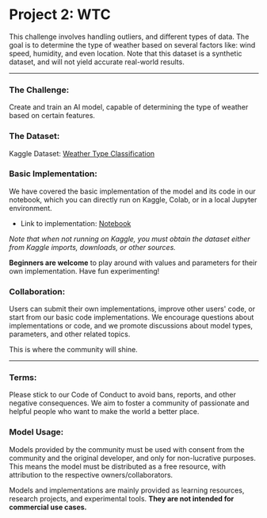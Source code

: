 # Project 2: WTC

This challenge involves handling outliers, and different types of data. The goal is to determine the type of weather based on several factors like: wind speed, humidity, and even location. Note that this dataset is a synthetic dataset, and will not yield accurate real-world results.

---

### The Challenge:
Create and train an AI model, capable of determining the type of weather based on certain features.

### The Dataset:
Kaggle Dataset: 
[Weather Type Classification](https://www.kaggle.com/datasets/nikhil7280/weather-type-classification)

### Basic Implementation:
We have covered the basic implementation of the model and its code in our notebook, which you can directly run on Kaggle, Colab, or in a local Jupyter environment.

- Link to implementation: [Notebook](project-2-wtc.ipynb)

*Note that when not running on Kaggle, you must obtain the dataset either from Kaggle imports, downloads, or other sources.*

**Beginners are welcome** to play around with values and parameters for their own implementation. Have fun experimenting!

### Collaboration:
Users can submit their own implementations, improve other users' code, or start from our basic code implementations. We encourage questions about implementations or code, and we promote discussions about model types, parameters, and other related topics.

This is where the community will shine.

---

### Terms:
Please stick to our Code of Conduct to avoid bans, reports, and other negative consequences. We aim to foster a community of passionate and helpful people who want to make the world a better place.

### Model Usage:
Models provided by the community must be used with consent from the community and the original developer, and only for non-lucrative purposes. This means the model must be distributed as a free resource, with attribution to the respective owners/collaborators.

Models and implementations are mainly provided as learning resources, research projects, and experimental tools. **They are not intended for commercial use cases.**